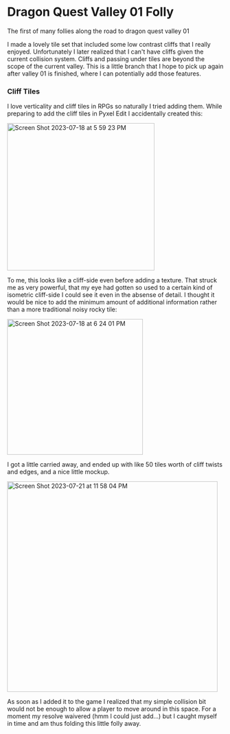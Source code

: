 
# Dragon Quest Valley 01 Folly

The first of many follies along the road to dragon quest valley 01

I made a lovely tile set that included some low contrast cliffs that
I really enjoyed. Unfortunately I later realized that I can't have
cliffs given the current collision system. Cliffs and passing
under tiles are beyond the scope of the current valley. This
is a little branch that I hope to pick up again after valley 01
is finished, where I can potentially add those features.

### Cliff Tiles

I love verticality and cliff tiles in RPGs so naturally I tried adding them.
While preparing to add the cliff tiles in Pyxel Edit I accidentally created this:

<img width="343" alt="Screen Shot 2023-07-18 at 5 59 23 PM" src="https://github.com/variousauthors/arkanoid-clone-gb/assets/541047/5def6bdc-4a8a-43d2-85cb-b927025857f7">

To me, this looks like a cliff-side even before adding a texture. That struck
me as very powerful, that my eye had gotten so used to a certain kind of
isometric cliff-side I could see it even in the absense of detail. I thought
it would be nice to add the minimum amount of additional information
rather than a more traditional noisy rocky tile:

<img width="316" alt="Screen Shot 2023-07-18 at 6 24 01 PM" src="https://github.com/variousauthors/arkanoid-clone-gb/assets/541047/1d5dc869-9893-44d9-8c89-7cf281fadbf3">

I got a little carried away, and ended up with like 50 tiles worth of cliff 
twists and edges, and a nice little mockup.

<img width="490" alt="Screen Shot 2023-07-21 at 11 58 04 PM" src="https://github.com/variousauthors/arkanoid-clone-gb/assets/541047/5d58df2d-317e-455c-b196-b48d1aa31b9a">

As soon as I added it to the game I realized that my simple collision bit
would not be enough to allow a player to move around in this space. For a
moment my resolve waivered (hmm I could just add...) but I caught myself in
time and am thus folding this little folly away.
